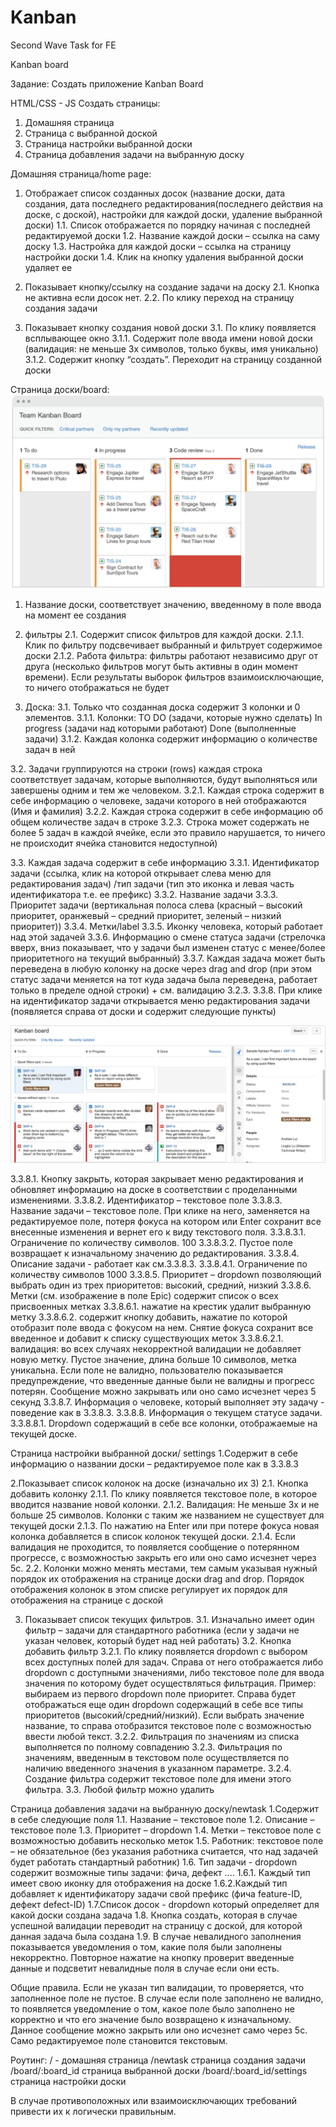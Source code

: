 # Kanban
Second Wave Task for FE

Kanban board

Задание: Создать приложение Kanban Board

HTML/CSS	-	JS
Создать страницы:
1.	Домашняя страница
2.	Страница с выбранной доской
3.	Страница настройки выбранной доски
4.	Страница добавления задачи на выбранную доску

Домашняя страница/home page:
1. Отображает список созданных досок (название доски, дата создания, дата последнего редактирования(последнего действия на доске, с доской), настройки для каждой доски, удаление выбранной доски)
1.1. Список отображается по порядку начиная с последней редактируемой доски
1.2. Название каждой доски – ссылка на саму доску
1.3. Настройка для каждой доски – ссылка на страницу настройки доски
1.4. Клик на кнопку удаления выбранной доски удаляет ее

2. Показывает кнопку/ссылку на создание задачи на доску 
2.1.  Кнопка не активна если досок нет.
2.2. По клику переход на страницу создания задачи

3. Показывает кнопку создания новой доски
3.1. По клику появляется всплывающее окно
3.1.1. Содержит поле ввода имени новой доски (валидация: не меньше 3х символов, только буквы, имя уникально)
3.1.2. Содержит кнопку “создать”. Переходит на страницу созданной доски

Страница доски/board:
![](images/boardPage.png)
1. Название доски, соответствует значению, введенному в поле ввода на момент ее создания

2. фильтры
2.1. Содержит список фильтров для каждой доски. 
2.1.1. Клик по фильтру подсвечивает выбранный и фильтрует содержимое доски
2.1.2. Работа фильтра: фильтры работают независимо друг от друга (несколько фильтров могут быть активны в один момент времени). Если результаты выборок фильтров взаимоисключающие, то ничего отображаться не будет

3. Доска:
3.1. Только что созданная доска содержит 3 колонки и 0 элементов.
3.1.1. Колонки: TO DO (задачи, которые нужно сделать) In progress (задачи над которыми работают) Done (выполненные задачи)
3.1.2. Каждая колонка содержит информацию о количестве задач в ней

3.2. Задачи группируются на строки (rows) каждая строка соответствует задачам, которые выполняются, будут выполняться или завершены одним и тем же человеком.
3.2.1. Каждая строка содержит в себе информацию о человеке, задачи которого в ней отображаются (Имя и фамилия)
3.2.2. Каждая строка содержит в себе информацию об общем количестве задач в строке
3.2.3. Строка может содержать не более 5 задач в каждой ячейке, если это правило нарушается, то ничего не происходит ячейка становится недоступной)

3.3. Каждая задача содержит в себе информацию
3.3.1. Идентификатор задачи (ссылка, клик на которой открывает слева меню для редактирования задач) /тип задачи (тип это иконка и левая часть идентификатора т.е. ее префикс)
3.3.2. Название задачи
3.3.3. Приоритет задачи (вертикальная полоса слева (красный – высокий приоритет, оранжевый – средний приоритет, зеленый – низкий приоритет))
3.3.4. Метки/label
3.3.5. Иконку человека, который работает над этой задачей
3.3.6. Информацию о смене статуса задачи (стрелочка вверх, вниз показывает, что у задачи был изменен статус с менее/более приоритетного на текущий выбранный)
3.3.7. Каждая задача может быть переведена в любую колонку на доске через drag and drop (при этом статус задачи меняется на тот куда задача была переведена, работает только в пределе одной строки) + см. валидацию 3.2.3.
3.3.8. При клике на идентификатор задачи открывается меню редактирования задачи (появляется справа от доски и содержит следующие пункты)

![](images/kanbanBoard.png)

3.3.8.1. Кнопку закрыть, которая закрывает меню редактирования и обновляет информацию на доске в соответствии с проделанными изменениями.
3.3.8.2. Идентификатор – текстовое поле
3.3.8.3. Название задачи – текстовое поле. При клике на него, заменяется на редактируемое поле, потеря фокуса на котором или Enter сохранит все внесенные изменения и вернет его к виду текстового поля.
3.3.8.3.1. Ограничение по количеству символов. 100
3.3.8.3.2. Пустое поле возвращает к изначальному значению до редактирования.
3.3.8.4. Описание задачи - работает как см.3.3.8.3.
3.3.8.4.1. Ограничение по количеству символов 1000
3.3.8.5. Приоритет – dropdown позволяющий выбрать один из трех приоритетов: высокий, средний, низкий
3.3.8.6. Метки (см. изображение в поле Epic) содержит список о всех присвоенных метках
3.3.8.6.1. нажатие на крестик удалит выбранную метку
3.3.8.6.2. содержит кнопку добавить, нажатие по которой отобразит поле ввода с фокусом на нем. Снятие фокуса сохранит все введенное и добавит к списку существующих меток
3.3.8.6.2.1. валидация: во всех случаях некорректной валидации не добавляет новую метку. Пустое значение, длина больше 10 символов, метка уникальна. Если поле не валидно, пользователю показывается предупреждение, что введенные данные были не валидны и прогресс потерян. Сообщение можно закрывать или оно само исчезнет через 5 секунд
3.3.8.7. Информация о человеке, который выполняет эту задачу - поведение как в 3.3.8.3.
3.3.8.8. Информация о текущем статусе задачи.
3.3.8.8.1. Dropdown содержащий в себе все колонки, отображаемые на текущей доске.

Страница настройки выбранной доски/ settings
1.Содержит в себе информацию о названии доски – редактируемое поле как в 3.3.8.3

2.Показывает список колонок на доске (изначально их 3) 
2.1. Кнопка добавить колонку 
2.1.1. По клику появляется текстовое поле, в которое вводится название новой колонки.
2.1.2. Валидация: Не меньше 3х и не больше 25 символов. Колонки с таким же названием не существует для текущей доски
2.1.3. По нажатию на Enter или при потере фокуса новая колонка добавляется в список колонок текущей доски.
2.1.4. Если валидация не проходится, то появляется сообщение о потерянном прогрессе, с возможностью закрыть его или оно само исчезнет через 5с.
2.2. Колонки можно менять местами, тем самым указывая нужный порядок их отображения на странице доски drag and drop. Порядок отображения колонок в этом списке регулирует их порядок для отображения на странице с доской

3. Показывает список текущих фильтров.
3.1. Изначально имеет один фильтр – задачи для стандартного работника (если у задачи не указан человек, который будет над ней работать)
3.2. Кнопка добавить фильтр 
3.2.1. По клику появляется dropdown с выбором всех доступных полей для задач. Справа от него отображается либо dropdown с доступными значениями, либо текстовое поле для ввода значения по которому будет осуществляться фильтрация. Пример: выбираем из первого dropdown поле приоритет. Справа будет отображаться еще один dropdown содержащий в себе все типы приоритетов (высокий/средний/низкий). Если выбрать значение название, то справа отобразится текстовое поле с возможностью ввести любой текст. 
3.2.2. Фильтрация по значениям из списка выполняется по полному совпадению
3.2.3. Фильтрация по значениям, введенным в текстовом поле осуществляется по наличию введенного значения в указанном параметре.
3.2.4. Создание фильтра содержит текстовое поле для имени этого фильтра.
3.3. Любой фильтр можно удалить

Страница добавления задачи на выбранную доску/newtask
1.Содержит в себе следующие поля
1.1. Название – текстовое поле
1.2. Описание – текстовое поле
1.3. Приоритет – dropdown
1.4. Метки – текстовое поле с возможностью добавить несколько меток
1.5. Работник: текстовое поле – не обязательное (без указания работника считается, что над задачей будет работать стандартный работник)
1.6. Тип задачи - dropdown содержит возможные типы задачи: фича, дефект ....
1.6.1. Каждый тип имеет свою иконку для отображения на доске
1.6.2.Каждый тип добавляет к идентификатору задачи свой префикс (фича feature-ID, дефект defect-ID)
1.7.Список досок - dropdown который определяет для какой доски создана задача
1.8. Кнопка создать, которая в случае успешной валидации переводит на страницу с доской, для которой данная задача была создана
1.9. В случае невалидного заполнения показывается уведомления о том, какие поля были заполнены некорректно. Повторное нажатие на кнопку проверит введенные данные и подсветит невалидные поля в случае если они есть.

Общие правила.
Если не указан тип валидации, то проверяется, что заполненное поле не пустое.
В случае если поле заполнено не валидно, то появляется уведомление о том, какое поле было заполнено не корректно и что его значение было возвращено к изначальному. Данное сообщение можно закрыть или оно исчезнет само через 5с. Само редактируемое поле становится текстовым.

Роутинг:
/ - домашняя страница
/newtask страница создания задачи
/board/:board_id страница выбранной доски
/board/:board_id/settings страница настройки доски


В случае противоположных или взаимоисключающих требований привести их к логически правильным.
